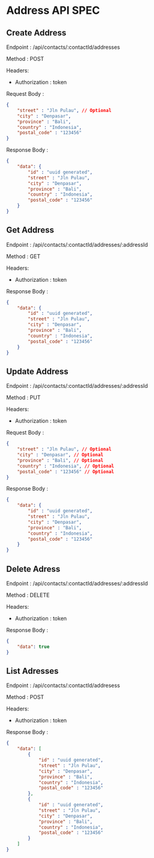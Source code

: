 # Address API SPEC

## Create Address
Endpoint : /api/contacts/:contactId/addresses

Method :  POST

Headers: 
- Authorization : token

Request Body : 

```json
{
	"street" : "Jln Pulau", // Optional
	"city" : "Denpasar",
	"province" : "Bali",
	"country" : "Indonesia",
	"postal_code" : "123456"
}
```

Response Body : 

```json
{
	"data": {
		"id" : "uuid generated",
		"street" : "Jln Pulau",
		"city" : "Denpasar",
		"province" : "Bali",
		"country" : "Indonesia",
		"postal_code" : "123456"
	} 
}
```

## Get Address
Endpoint : /api/contacts/:contactId/addresses/:addressId

Method :  GET

Headers: 
- Authorization : token

Response Body : 

```json
{
	"data": {
		"id" : "uuid generated",
		"street" : "Jln Pulau",
		"city" : "Denpasar",
		"province" : "Bali",
		"country" : "Indonesia",
		"postal_code" : "123456"
	} 
}
```

## Update Address
Endpoint : /api/contacts/:contactId/addresses/:addressId

Method :  PUT

Headers: 
- Authorization : token

Request Body : 

```json
{
	"street" : "Jln Pulau", // Optional
	"city" : "Denpasar", // Optional
	"province" : "Bali", // Optional
	"country" : "Indonesia", // Optional
	"postal_code" : "123456" // Optional
}
```

Response Body : 

```json
{
	"data": {
		"id" : "uuid generated",
		"street" : "Jln Pulau",
		"city" : "Denpasar",
		"province" : "Bali",
		"country" : "Indonesia",
		"postal_code" : "123456"
	} 
}
```

## Delete Adress
Endpoint : /api/contacts/:contactId/addresses/:addressId

Method :  DELETE

Headers: 
- Authorization : token


Response Body : 

```json
{
	"data": true
}
```

## List Adresses
Endpoint : /api/contacts/:contactId/addresess

Method :  POST

Headers: 
- Authorization : token


Response Body : 

```json
{
	"data": [
		{
			"id" : "uuid generated",
			"street" : "Jln Pulau",
			"city" : "Denpasar",
			"province" : "Bali",
			"country" : "Indonesia",
			"postal_code" : "123456"
		},
		{
			"id" : "uuid generated",
			"street" : "Jln Pulau",
			"city" : "Denpasar",
			"province" : "Bali",
			"country" : "Indonesia",
			"postal_code" : "123456"
		} 
	]
}
```
